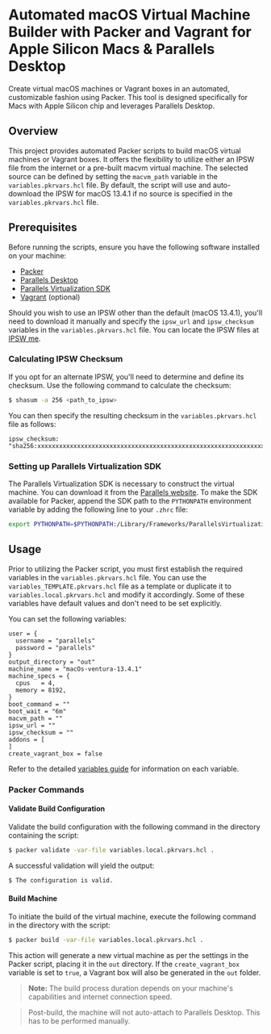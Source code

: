 # Automated macOS Virtual Machine Builder with Packer and Vagrant for Apple Silicon Macs & Parallels Desktop

Create virtual macOS machines or Vagrant boxes in an automated, customizable fashion using Packer. This tool is designed specifically for Macs with Apple Silicon chip and leverages Parallels Desktop.

## Overview

This project provides automated Packer scripts to build macOS virtual machines or Vagrant boxes. It offers the flexibility to utilize either an IPSW file from the internet or a pre-built macvm virtual machine. The selected source can be defined by setting the `macvm_path` variable in the `variables.pkrvars.hcl` file. By default, the script will use and auto-download the IPSW for macOS 13.4.1 if no source is specified in the `variables.pkrvars.hcl` file.

## Prerequisites

Before running the scripts, ensure you have the following software installed on your machine:

* [Packer](https://www.packer.io/)
* [Parallels Desktop](https://www.parallels.com/products/desktop/)
* [Parallels Virtualization SDK](https://www.parallels.com/products/desktop/download/)
* [Vagrant](https://www.vagrantup.com/) (optional)

Should you wish to use an IPSW other than the default (macOS 13.4.1), you'll need to download it manually and specify the `ipsw_url` and `ipsw_checksum` variables in the `variables.pkrvars.hcl` file. You can locate the IPSW files at [IPSW me](https://ipsw.me/).

### Calculating IPSW Checksum

If you opt for an alternate IPSW, you'll need to determine and define its checksum. Use the following command to calculate the checksum:

```bash
$ shasum -a 256 <path_to_ipsw>
```

You can then specify the resulting checksum in the `variables.pkrvars.hcl` file as follows:

```hcl
ipsw_checksum: "sha256:xxxxxxxxxxxxxxxxxxxxxxxxxxxxxxxxxxxxxxxxxxxxxxxxxxxxxxxxxxxxxxxx"
```

### Setting up Parallels Virtualization SDK

The Parallels Virtualization SDK is necessary to construct the virtual machine. You can download it from the [Parallels website](https://www.parallels.com/products/desktop/download/). To make the SDK available for Packer, append the SDK path to the `PYTHONPATH` environment variable by adding the following line to your `.zhrc` file:

  ```bash
  export PYTHONPATH=$PYTHONPATH:/Library/Frameworks/ParallelsVirtualizationSDK.framework/Versions/Current/Libraries/Python/3.7
  ```

## Usage

Prior to utilizing the Packer script, you must first establish the required variables in the `variables.pkrvars.hcl` file. You can use the `variables_TEMPLATE.pkrvars.hcl` file as a template or duplicate it to `variables.local.pkrvars.hcl` and modify it accordingly. Some of these variables have default values and don't need to be set explicitly.

You can set the following variables:

```hcl
user = {
  username = "parallels"
  password = "parallels"
}
output_directory = "out"
machine_name = "macOs-ventura-13.4.1"
machine_specs = {
  cpus   = 4,
  memory = 8192,
}
boot_command = ""
boot_wait = "6m"
macvm_path = ""
ipsw_url = ""
ipsw_checksum = ""
addons = [
]
create_vagrant_box = false
```

Refer to the detailed [variables guide](./VARIABLES.md) for information on each variable.

### Packer Commands

#### Validate Build Configuration

Validate the build configuration with the following command in the directory containing the script:

```bash
$ packer validate -var-file variables.local.pkrvars.hcl .
```

A successful validation will yield the output:

```bash
$ The configuration is valid.
```

#### Build Machine

To initiate the build of the virtual machine, execute the following command in the directory with the script:

```bash
$ packer build -var-file variables.local.pkrvars.hcl .
```

This action will generate a new virtual machine as per the settings in the Packer script, placing it in the `out` directory. If the `create_vagrant_box` variable is set to `true`, a Vagrant box will also be generated in the `out` folder.

> **Note:** The build process duration depends on your machine's capabilities and internet connection speed.  

> Post-build, the machine will not auto-attach to Parallels Desktop. This has to be performed manually.